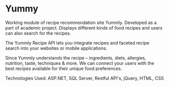 # Yummy
Working module of recipe recommendation site Yummly. Developed as a part of academic project. Displays different kinds of food recipes and 
users can also search for the recipes.

The Yummly Recipe API lets you integrate recipes and faceted recipe search into your websites or mobile applications.

Since Yummly understands the recipe – ingredients, diets, allergies, nutrition, taste, techniques & more. We can connect your users with 
the best recipes available for their unique food preferences.

Technologies Used: ASP.NET, SQL Server, Restful API's, jQuery, HTML, CSS
